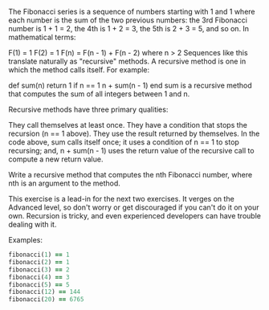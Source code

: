 The Fibonacci series is a sequence of numbers starting with 1 and 1 where each number is the sum of the two previous numbers: the 3rd Fibonacci number is 1 + 1 = 2, the 4th is 1 + 2 = 3, the 5th is 2 + 3 = 5, and so on. In mathematical terms:

F(1) = 1
F(2) = 1
F(n) = F(n - 1) + F(n - 2) where n > 2
Sequences like this translate naturally as "recursive" methods. A recursive method is one in which the method calls itself. For example:

def sum(n)
  return 1 if n == 1
  n + sum(n - 1)
end
sum is a recursive method that computes the sum of all integers between 1 and n.

Recursive methods have three primary qualities:

They call themselves at least once.
They have a condition that stops the recursion (n == 1 above).
They use the result returned by themselves.
In the code above, sum calls itself once; it uses a condition of n == 1 to stop recursing; and, n + sum(n - 1) uses the return value of the recursive call to compute a new return value.

Write a recursive method that computes the nth Fibonacci number, where nth is an argument to the method.

This exercise is a lead-in for the next two exercises. It verges on the Advanced level, so don't worry or get discouraged if you can't do it on your own. Recursion is tricky, and even experienced developers can have trouble dealing with it.

Examples:
```ruby 
fibonacci(1) == 1
fibonacci(2) == 1
fibonacci(3) == 2
fibonacci(4) == 3
fibonacci(5) == 5
fibonacci(12) == 144
fibonacci(20) == 6765

